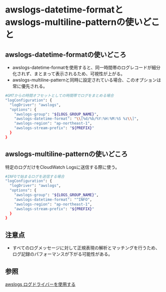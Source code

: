 # awslogs-datetime-formatとawslogs-multiline-patternの使いどこと


## awslogs-datetime-formatの使いどころ
 - awslogs-datetime-formatを使用すると、同一時間帯のログレコードが細分化されず、まとまって表示されるため、可視性が上がる。
 - awslogs-multiline-patternと同時に設定されている場合、このオプションは常に優先される。

```bash
#GMTからの時間オフセットとしての時間帯でログをまとめる場合
"logConfiguration": {
  "logDriver": "awslogs",
  "options": {
    "awslogs-group": "${LOGS_GROUP_NAME}",
    "awslogs-datetime-format": "\\[%d/%b/%Y:%H:%M:%S %z\\]",
    "awslogs-region": "ap-northeast-1",
    "awslogs-stream-prefix": "${PREFIX}"
  }
}
```

## awslogs-multiline-patternの使いどころ
特定のログだけをCloudWatch Logsに送信する際に使う。

```bash
#INFOで始まるログを送信する場合
"logConfiguration": {
  "logDriver": "awslogs",
  "options": {
    "awslogs-group": "${LOGS_GROUP_NAME}",
    "awslogs-datetime-format": "^INFO",
    "awslogs-region": "ap-northeast-1",
    "awslogs-stream-prefix": "${PREFIX}"
  }
}
```

## 注意点
 - すべてのログメッセージに対して正規表現の解析とマッチングを行うため、ログ記録のパフォーマンスが下がる可能性がある。


## 参照
[awslogs ログドライバーを使用する](https://docs.aws.amazon.com/ja_jp/AmazonECS/latest/developerguide/using_awslogs.html)
